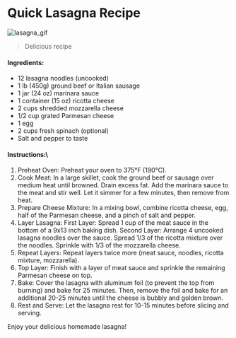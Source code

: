 

# **Quick Lasagna Recipe**

![lasagna_gif](https://github.com/user-attachments/assets/89a98ea1-f137-4d84-86a0-0e862027dbff)


> Delicious recipe

#### **Ingredients:**
- 12 lasagna noodles (uncooked)
- 1 lb (450g) ground beef or Italian sausage
- 1 jar (24 oz) marinara sauce
- 1 container (15 oz) ricotta cheese
- 2 cups shredded mozzarella cheese
- 1/2 cup grated Parmesan cheese
- 1 egg
- 2 cups fresh spinach (optional)
- Salt and pepper to taste

#### **Instructions:**\
1. Preheat Oven: Preheat your oven to 375°F (190°C).
2. Cook Meat: In a large skillet, cook the ground beef or sausage over medium heat until browned. Drain excess fat. Add the marinara sauce to the meat and stir well. Let it simmer for a few minutes, then remove from heat.
3. Prepare Cheese Mixture: In a mixing bowl, combine ricotta cheese, egg, half of the Parmesan cheese, and a pinch of salt and pepper.
4. Layer Lasagna: First Layer: Spread 1 cup of the meat sauce in the bottom of a 9x13 inch baking dish.
Second Layer: Arrange 4 uncooked lasagna noodles over the sauce. Spread 1/3 of the ricotta mixture over the noodles. Sprinkle with 1/3 of the mozzarella cheese.
5. Repeat Layers: Repeat layers twice more (meat sauce, noodles, ricotta mixture, mozzarella).
6. Top Layer: Finish with a layer of meat sauce and sprinkle the remaining Parmesan cheese on top.
7. Bake: Cover the lasagna with aluminum foil (to prevent the top from burning) and bake for 25 minutes. Then, remove the foil and bake for an additional 20-25 minutes until the cheese is bubbly and golden brown.
8. Rest and Serve: Let the lasagna rest for 10-15 minutes before slicing and serving.
   
Enjoy your delicious homemade lasagna!
